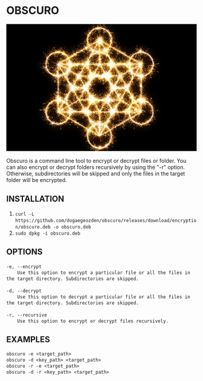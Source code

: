 # OBSCURO 

![ObscuroLogo](https://raw.githubusercontent.com/dogaegeozden/obscuro/main/obscuro.jpg)

Obscuro is a command line tool to encrypt or decrypt files or folder. You can also encrypt or decrypt folders recursively by using the "-r" option. Otherwise, subdirectories will be skipped and only the files in the target folder will be encrypted.

## INSTALLATION 
1) ```curl -L https://github.com/dogaegeozden/obscuro/releases/download/encryption/obscuro.deb -o obscuro.deb```
2) ```sudo dpkg -i obscuro.deb```

## OPTIONS
    -e, --encrypt 
        Use this option to encrypt a particular file or all the files in the target directory. Subdirectories are skipped.

    -d, --decrypt
        Use this option to decrypt a particular file or all the files in the target directory. Subdirectories are skipped.

    -r, --recursive
        Use this option to encrypt or decrypt files recursively.

## EXAMPLES
    obscuro -e <target_path>
    obscuro -d <key_path> <target_path>
    obscuro -r -e <target_path>
    obscuro -d -r <key_path> <target_path>
